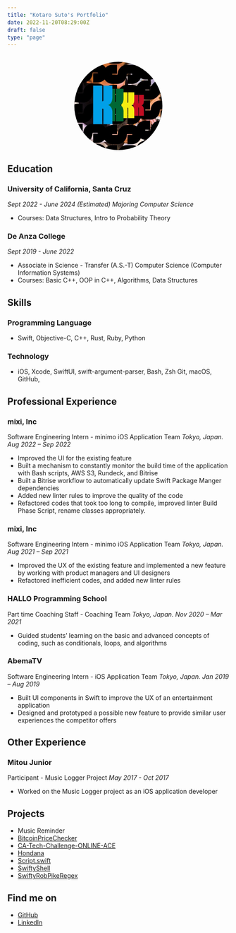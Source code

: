 ```yaml
---
title: "Kotaro Suto's Portfolio"
date: 2022-11-20T08:29:00Z
draft: false
type: "page"
---
```

<meta name="google-site-verification" content="-NAsw02ImQs2Tl-PXGGWMQlxtOOqG50_mPqdqoIkB9c" />
<meta name="format-detection" content="telephone=no">
<br>

<img src="/images/twitterIcon.jpg" id="icon" alt="My Twitter Icon Image">

<style>
#icon {
    border-radius: 50%;
    height: 200px;
    width: 200px;
    display: block;
    margin: auto;
}
</style>

## Education
### **University of California, Santa Cruz** 
*Sept 2022 - June 2024 (Estimated) Majoring Computer Science*
- Courses: Data Structures, Intro to Probability Theory
### **De Anza College** 
*Sept 2019 - June 2022*
- Associate in Science - Transfer (A.S.-T) Computer Science (Computer Information Systems)
- Courses: Basic C++, OOP in C++, Algorithms, Data Structures

## Skills
### Programming Language
- Swift, Objective-C, C++, Rust, Ruby, Python
### Technology
  - iOS, Xcode, SwiftUI, swift-argument-parser, Bash, Zsh Git, macOS, GitHub,

## Professional Experience
### **mixi, Inc** 
Software Engineering Intern - minimo iOS Application Team *Tokyo, Japan. Aug 2022 – Sep 2022*
- Improved the UI for the existing feature
- Built a mechanism to constantly monitor the build time of the application with Bash scripts, AWS S3, Rundeck, and Bitrise
- Built a Bitrise workflow to automatically update Swift Package Manger dependencies
- Added new linter rules to improve the quality of the code
- Refactored codes that took too long to compile, improved linter Build Phase Script, rename classes appropriately.

### **mixi, Inc** 
Software Engineering Intern - minimo iOS Application Team *Tokyo, Japan. Aug 2021 – Sep 2021*
- Improved the UX of the existing feature and implemented a new feature by working with product managers and UI designers
- Refactored inefficient codes, and added new linter rules

### **HALLO Programming School** 
Part time Coaching Staff - Coaching Team *Tokyo, Japan. Nov 2020 – Mar 2021*
- Guided students’ learning on the basic and advanced concepts of coding, such as conditionals, loops, and algorithms

### **AbemaTV** 
Software Engineering Intern - iOS Application Team *Tokyo, Japan. Jan 2019 – Aug 2019*
- Built UI components in Swift to improve the UX of an entertainment application
- Designed and prototyped a possible new feature to provide similar user experiences the competitor offers

## Other Experience
### **Mitou Junior** 
Participant - Music Logger Project *May 2017 - Oct 2017*
- Worked on the Music Logger project as an iOS application developer

## Projects
- Music Reminder
- [BitcoinPriceChecker](https://github.com/KS1019/BitcoinPriceChecker)
- [CA-Tech-Challenge-ONLINE-ACE](https://github.com/KS1019/CA-Tech-Challenge-ONLINE-ACE)
- [Hondana](https://github.com/KS1019/Hondana)
- [Script.swift](https://github.com/KS1019/Script.swift)
- [SwiftyShell](https://github.com/KS1019/SwiftyShell)
- [SwiftyRobPikeRegex](https://github.com/KS1019/SwiftyRobPikeRegex)

## Find me on
- [GitHub](https://github.com/KS1019)
- [LinkedIn](https://www.linkedin.com/in/kotarosuto/)
